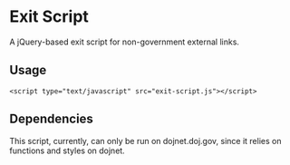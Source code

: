 # Exit Script

A jQuery-based exit script for non-government external links.

## Usage

```
<script type="text/javascript" src="exit-script.js"></script>
```

## Dependencies

This script, currently, can only be run on dojnet.doj.gov, since it relies on functions and styles on dojnet.
